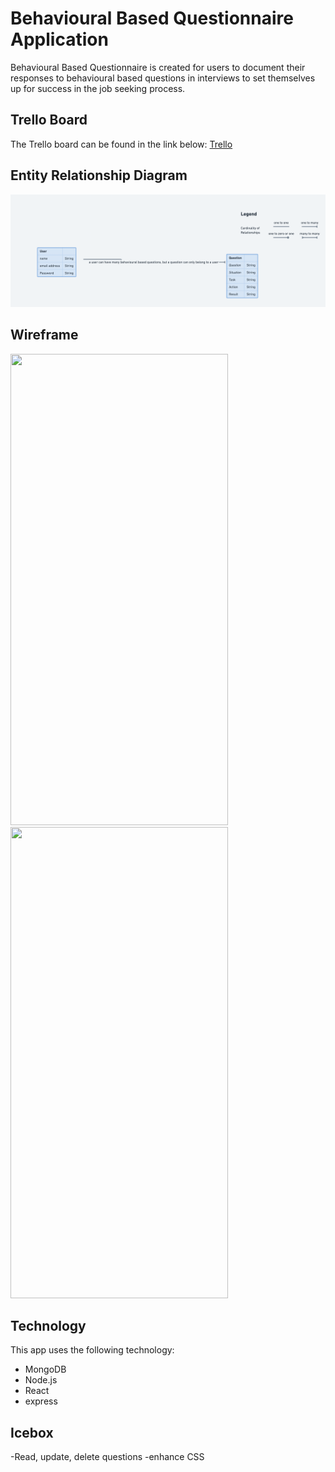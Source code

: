 # Behavioural Based Questionnaire Application

Behavioural Based Questionnaire is created for users to document their responses to behavioural based questions in interviews to set themselves up for success in the job seeking process.

## Trello Board

The Trello board can be found in the link below: 
[Trello](https://trello.com/b/uBDb0cjH/react-project-behavioural-based-questions)

## Entity Relationship Diagram
<img src="/public/entityrelationshipdiagram.png">

## Wireframe

<img src="/public/wireframe1.png" width="348" height="754">
<img src="/public/wireframe2.png" width="348" height="754">

## Technology

This app uses the following technology:
- MongoDB
- Node.js
- React
- express


## Icebox
-Read, update, delete questions
-enhance CSS



